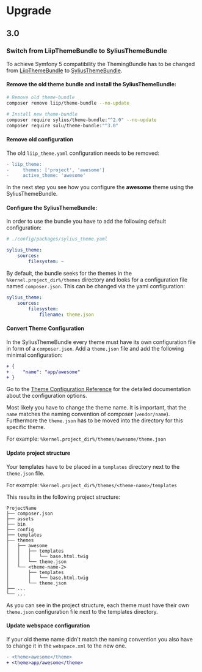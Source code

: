 # Upgrade

## 3.0

### Switch from LiipThemeBundle to SyliusThemeBundle

To achieve Symfony 5 compatibility the ThemingBundle has to be changed from [LiipThemeBundle](https://github.com/liip/LiipThemeBundle) to [SyliusThemeBundle](https://github.com/Sylius/SyliusThemeBundle).

#### Remove the old theme bundle and install the SyliusThemeBundle:

```bash
# Remove old theme-bundle
composer remove liip/theme-bundle --no-update

# Install new theme-bundle
composer require sylius/theme-bundle:"^2.0" --no-update
composer require sulu/theme-bundle:"^3.0"
```

#### Remove old configuration

The old `liip_theme.yaml` configuration needs to be removed:

```diff
- liip_theme:
-     themes: ['project', 'awesome']
-     active_theme: 'awesome'
```

In the next step you see how you configure the **awesome** theme using the SyliusThemeBundle.

#### Configure the SyliusThemeBundle:

In order to use the bundle you have to add the following default configuration:

```yaml
# ./config/packages/sylius_theme.yaml

sylius_theme:
    sources:
        filesystem: ~
```

By default, the bundle seeks for the themes in the `%kernel.project_dir%/themes` directory and looks for a configuration
file named `composer.json`. This can be changed via the yaml configuration:

```yaml
sylius_theme:
    sources:
        filesystem:
            filename: theme.json
```

#### Convert Theme Configuration

In the SyliusThemeBundle every theme must have its own configuration file in form of a `composer.json`.
Add a `theme.json` file and add the following minimal configuration:

```diff
+ {
+     "name": "app/awesome"
+ }
```

Go to the [Theme Configuration Reference](https://github.com/Sylius/SyliusThemeBundle/blob/master/docs/theme_configuration_reference.md)
for the detailed documentation about the configuration options.

Most likely you have to change the theme name. It is important, that the `name` matches the naming convention of composer (`vendor/name`).
Furthermore the `theme.json` has to be moved into the directory for this specific theme. 

For example: `%kernel.project_dir%/themes/awesome/theme.json`

#### Update project structure

Your templates have to be placed in a `templates` directory next to the `theme.json` file.

For example: `%kernel.project_dir%/themes/<theme-name>/templates`

This results in the following project structure:

```
ProjectName
├── composer.json
├── assets
├── bin
├── config
├── templates
├── themes
│   ├── awesome
│   │   ├── templates
│   │   │   └── base.html.twig
│   │   └── theme.json
│   └── <theme-name-2>
│       ├── templates
│       │   └── base.html.twig
│       └── theme.json
├── ...
└── ...
```

As you can see in the project structure, each theme must have their own `theme.json` configuration file next to the
templates directory.

#### Update webspace configuration

If your old theme name didn't match the naming convention you also have to change it in the `webspace.xml` to the new one.

```diff
- <theme>awesome</theme>
+ <theme>app/awesome</theme>
```
